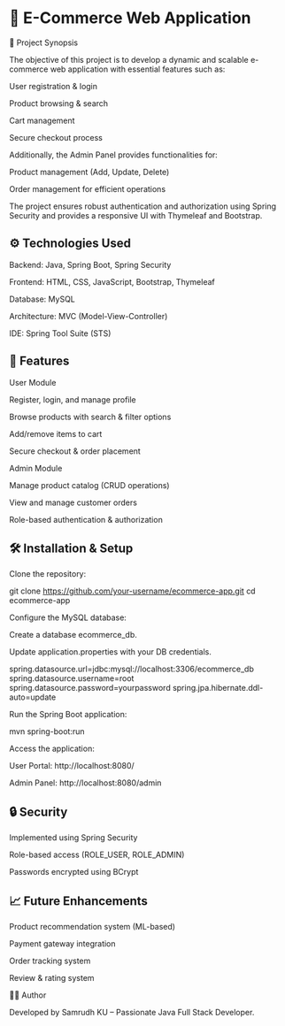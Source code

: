# 🛒 E-Commerce Web Application
📌 Project Synopsis

The objective of this project is to develop a dynamic and scalable e-commerce web application with essential features such as:

User registration & login

Product browsing & search

Cart management

Secure checkout process

Additionally, the Admin Panel provides functionalities for:

Product management (Add, Update, Delete)

Order management for efficient operations

The project ensures robust authentication and authorization using Spring Security and provides a responsive UI with Thymeleaf and Bootstrap.

## ⚙️ Technologies Used

Backend: Java, Spring Boot, Spring Security

Frontend: HTML, CSS, JavaScript, Bootstrap, Thymeleaf

Database: MySQL

Architecture: MVC (Model-View-Controller)

IDE: Spring Tool Suite (STS)

## 🚀 Features
User Module

Register, login, and manage profile

Browse products with search & filter options

Add/remove items to cart

Secure checkout & order placement

Admin Module

Manage product catalog (CRUD operations)

View and manage customer orders

Role-based authentication & authorization

## 🛠️ Installation & Setup

Clone the repository:

git clone https://github.com/your-username/ecommerce-app.git
cd ecommerce-app


Configure the MySQL database:

Create a database ecommerce_db.

Update application.properties with your DB credentials.

spring.datasource.url=jdbc:mysql://localhost:3306/ecommerce_db
spring.datasource.username=root
spring.datasource.password=yourpassword
spring.jpa.hibernate.ddl-auto=update


Run the Spring Boot application:

mvn spring-boot:run


Access the application:

User Portal: http://localhost:8080/

Admin Panel: http://localhost:8080/admin


## 🔒 Security

Implemented using Spring Security

Role-based access (ROLE_USER, ROLE_ADMIN)

Passwords encrypted using BCrypt

## 📈 Future Enhancements

Product recommendation system (ML-based)

Payment gateway integration

Order tracking system

Review & rating system

👨‍💻 Author

Developed by Samrudh KU – Passionate Java Full Stack Developer.
